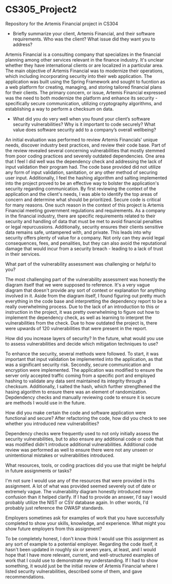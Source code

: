 # CS305_Project2
Repository for the Artemis Financial project in CS304

- Briefly summarize your client, Artemis Financial, and their software requirements. Who was the client? What issue did they want you to address? 

Artemis Financial is a consulting company that specializes in the financial planning among other services relevant in the finance industry. It's unclear whether they have international clients or are localized in a particular area. The main objective of Artemis Financial was to modernize their operations, which including incorporating security into their web application. The application was built using the Spring Framework and sought to fucntion as a web platform for creating, managing, and storing tailored financial plans for their clients. The primary concern, or issue, Artemis Financial expressed was the need to both modernize the platform and enhance its security - specifically secure communication, utilizing cryptography algorithms, and establishing a way to perform a checksum on data. 

- What did you do very well when you found your client’s software security vulnerabilities? Why is it important to code securely? What value does software security add to a company’s overall wellbeing?

An initial evaluation was performed to review Artemis Financials' unique needs, discover industry best practices, and review their code base. Part of the review revealed several concerning vulnerabilities that mostly stemmed from poor coding practices and severely outdated dependencies. One area that I feel I did well was the dependency check and addressing the lack of input validation their program had. The code base provided did not utilize any form of input validation, sanitation, or any other method of securing user input. Additionally, I feel the hashing algorithm and salting implemented into the project proved to be an effective way to bolster the application's security regarding communication. By first reviewing the context of the application and the client's needs, I was able to identify the top areas of concern and determine what should be prioritized. Secure code is critical for many reasons. One such reason in the context of this project is Artemis Financial meeting government regulations and requirements. As a company in the financial industry, there are specific requirements related to their security and handling of data that must be met to avoid financial penalties or legal repurcussions. Additionally, security ensures their clients sensitive data remains safe, untampered with, and private. This leads into why security offers plenty of value for a company. Not only can they avoid legal consequences, fees, and penalities, but they can also avoid the reputational damage that would incur from a security breach - leading to a lack of trust in their services. 

What part of the vulnerability assessment was challenging or helpful to you?

The most challenging part of the vulnerability assessment was honestly the diagram itself that we were supposed to reference. It's a very vague diagram that doesn't provide any sort of context or explanation for anything involved in it. Aside from the diagram itself, I found figuring out pretty much everything in the code base and interpretting the dependency report to be a really overwhelming process. Due to the lack of an introduction to this or instruction in the project, it was pretty overwhelming to figure out how to implement the dependency check, as well as learning to interpret the vulnerabilities from the check. Due to how outdated the project is, there were upwards of 120 vulnerabilities that were present in the report.

How did you increase layers of security? In the future, what would you use to assess vulnerabilities and decide which mitigation techniques to use?

To enhance the security, several methods were followed. To start, it was important that input validation be implemented into the application, as that was a significant security risk. Secondly, secure communication and encryption were implemented. The application was modified to ensure the server only accepted traffic coming from a specific port and employed hashing to validate any data sent maintained its integrity through a checksum. Additionally, I salted the hash, which further strengthened the hasing algorithm to ensure there was an element of randomization. Depdendency checks and manually reviewing code to ensure it is secure are methods I would use in the future. 

How did you make certain the code and software application were functional and secure? After refactoring the code, how did you check to see whether you introduced new vulnerabilities?

Dependency checks were frequently used to not only initially assess the security vulnerabilities, but to also ensure any additional code or code that was modified didn't introduce additional vulnerabilities. Additional code review was performed as well to ensure there were not any unseen or unintentional mistakes or vulnerabilities introduced. 

What resources, tools, or coding practices did you use that might be helpful in future assignments or tasks?

I'm not sure I would use any of the resources that were provided in ths assignment. A lot of what was provided seemed severely out of date or extremely vague. The vulnerability diagram honestly introduced more confusion than it helped clarify. If I had to provide an answer, I'd say I would probably utilize the NIST or CSV database again. In other words, I'd probably just reference the OWASP standards. 

Employers sometimes ask for examples of work that you have successfully completed to show your skills, knowledge, and experience. What might you show future employers from this assignment?

To be completely honest, I don't know think I would use this assignment as any sort of example to a potential employer. Regarding the code itself, it hasn't been updated in roughly six or seven years, at least, and I would hope that I have more relevant, current, and well-structured examples of work that I could use to demonstrate my understanding. If I had to show something, it would just be the initial review of Artemis Financial where I listed security vulnerabilities, described some of them, and gave recommendations. 


